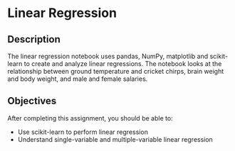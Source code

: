 # Linear Regression

## Description

The linear regression notebook uses pandas, NumPy, matplotlib and scikit-learn to create and analyze linear regressions. The notebook looks at the relationship between ground temperature and cricket chirps, brain weight and body weight, and male and female salaries.

## Objectives

After completing this assignment, you should be able to:

* Use scikit-learn to perform linear regression
* Understand single-variable and multiple-variable linear regression
